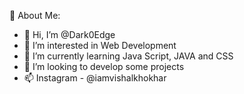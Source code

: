 💫 About Me:
- 👋 Hi, I’m @Dark0Edge
- 👀 I’m interested in Web Development
- 🌱 I’m currently learning Java Script, JAVA and CSS
- 💞️ I’m looking to develop some projects
- 📫 Instagram - @iamvishalkhokhar


<!---
Dark0Edge/Dark0Edge is a ✨ special ✨ repository because its `README.md` (this file) appears on your GitHub profile.
You can click the Preview link to take a look at your changes.
--->
